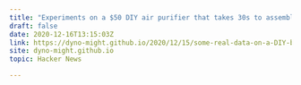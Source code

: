 ```yaml
---
title: "Experiments on a $50 DIY air purifier that takes 30s to assemble"
draft: false
date: 2020-12-16T13:15:03Z
link: https://dyno-might.github.io/2020/12/15/some-real-data-on-a-DIY-box-fan-air-purifier/?utm_medium=RSS&utm_source=hune
site: dyno-might.github.io
topic: Hacker News  

---
```

